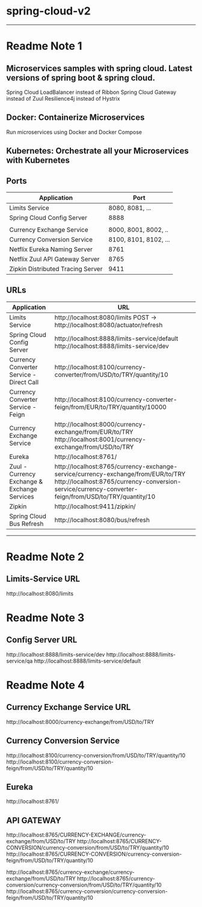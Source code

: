# spring-cloud-v2

---
# Readme Note 1
## Microservices samples with spring cloud. Latest versions of spring boot & spring cloud. 

 Spring Cloud LoadBalancer instead of Ribbon
 Spring Cloud Gateway instead of Zuul
 Resilience4j instead of Hystrix

## Docker: Containerize Microservices
 Run microservices using Docker and Docker Compose

## Kubernetes: Orchestrate all your Microservices with Kubernetes

## Ports

|     Application       |     Port          |
| ------------- | ------------- |
| Limits Service | 8080, 8081, ... |
| Spring Cloud Config Server | 8888 |
|  |  |
| Currency Exchange Service | 8000, 8001, 8002, ..  |
| Currency Conversion Service | 8100, 8101, 8102, ... |
| Netflix Eureka Naming Server | 8761 |
| Netflix Zuul API Gateway Server | 8765 |
| Zipkin Distributed Tracing Server | 9411 |


## URLs

|     Application       |     URL          |
| ------------- | ------------- |
| Limits Service | http://localhost:8080/limits POST -> http://localhost:8080/actuator/refresh|
|Spring Cloud Config Server| http://localhost:8888/limits-service/default http://localhost:8888/limits-service/dev |
|  Currency Converter Service - Direct Call| http://localhost:8100/currency-converter/from/USD/to/TRY/quantity/10|
|  Currency Converter Service - Feign| http://localhost:8100/currency-converter-feign/from/EUR/to/TRY/quantity/10000|
| Currency Exchange Service | http://localhost:8000/currency-exchange/from/EUR/to/TRY http://localhost:8001/currency-exchange/from/USD/to/TRY|
| Eureka | http://localhost:8761/|
| Zuul - Currency Exchange & Exchange Services | http://localhost:8765/currency-exchange-service/currency-exchange/from/EUR/to/TRY http://localhost:8765/currency-conversion-service/currency-converter-feign/from/USD/to/TRY/quantity/10|
| Zipkin | http://localhost:9411/zipkin/ |
| Spring Cloud Bus Refresh | http://localhost:8080/bus/refresh |
---

# Readme Note 2
## Limits-Service URL
http://localhost:8080/limits

# Readme Note 3
## Config Server URL
http://localhost:8888/limits-service/dev
http://localhost:8888/limits-service/qa
http://localhost:8888/limits-service/default

# Readme Note 4
## Currency Exchange Service URL
http://localhost:8000/currency-exchange/from/USD/to/TRY

## Currency Conversion Service
http://localhost:8100/currency-conversion/from/USD/to/TRY/quantity/10
http://localhost:8100/currency-conversion-feign/from/USD/to/TRY/quantity/10

## Eureka
http://localhost:8761/

## API GATEWAY
http://localhost:8765/CURRENCY-EXCHANGE/currency-exchange/from/USD/to/TRY
http://localhost:8765/CURRENCY-CONVERSION/currency-conversion/from/USD/to/TRY/quantity/10
http://localhost:8765/CURRENCY-CONVERSION/currency-conversion-feign/from/USD/to/TRY/quantity/10

http://localhost:8765/currency-exchange/currency-exchange/from/USD/to/TRY
http://localhost:8765/currency-conversion/currency-conversion/from/USD/to/TRY/quantity/10
http://localhost:8765/currency-conversion/currency-conversion-feign/from/USD/to/TRY/quantity/10